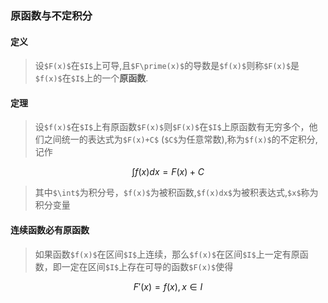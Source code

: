 ### 原函数与不定积分
#### 定义

> 设`$F(x)$`在`$I$`上可导,且`$F\prime(x)$`的导数是`$f(x)$`则称`$F(x)$`是`$f(x)$`在`$I$`上的一个**原函数**.

#### 定理

> 设`$f(x)$`在`$I$`上有原函数`$F(x)$`则`$F(x)$`在`$I$`上原函数有无穷多个，他们之间统一的表达式为`$F(x)+C$` (`$C$`为任意常数),称为`$f(x)$`的不定积分,记作
```math
    \int f(x)dx=F(x)+C
```
> 其中`$\int$`为积分号，`$f(x)$`为被积函数,`$f(x)dx$`为被积表达式,`$x$`称为积分变量

#### 连续函数必有原函数
> 如果函数`$f(x)$`在区间`$I$`上连续，那么`$f(x)$`在区间`$I$`上一定有原函数，即一定在区间`$I$`上存在可导的函数`$F(x)$`使得
```math
    F\prime(x)=f(x),x\in I
```